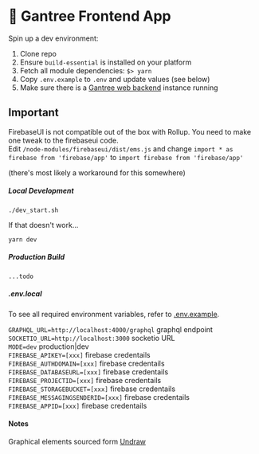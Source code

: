 # 🎯 Gantree Frontend App

Spin up a dev environment:

1. Clone repo
2. Ensure `build-essential` is installed on your platform
3. Fetch all module dependencies: `$> yarn`  
4. Copy `.env.example` to `.env` and update values (see below)  
5. Make sure there is a [Gantree web backend](https://bitbucket.org/flexdapps/gantree-backend/src/master/) instance running

## Important

FirebaseUI is not compatible out of the box with Rollup. You need to make one tweak to the firebaseui code.  
Edit `/node-modules/firebaseui/dist/ems.js` and change `import * as firebase from 'firebase/app'` to `import firebase from 'firebase/app'`

(there's most likely a workaround for this somewhere)

##### Local Development

`./dev_start.sh`

If that doesn't work...

`yarn dev` 

##### Production Build

<!-- TODO: this -->
`...todo` 

##### .env.local

To see all required environment variables, refer to [.env.example](./.env.example).

`GRAPHQL_URL=http://localhost:4000/graphql` graphql endpoint  
`SOCKETIO_URL=http://localhost:3000` socketio URL  
`MODE=dev` production|dev  
`FIREBASE_APIKEY=[xxx]` firebase credentails  
`FIREBASE_AUTHDOMAIN=[xxx]` firebase credentails  
`FIREBASE_DATABASEURL=[xxx]` firebase credentails  
`FIREBASE_PROJECTID=[xxx]` firebase credentails  
`FIREBASE_STORAGEBUCKET=[xxx]` firebase credentails  
`FIREBASE_MESSAGINGSENDERID=[xxx]` firebase credentails  
`FIREBASE_APPID=[xxx]` firebase credentails  

#### Notes

Graphical elements sourced form [Undraw](https://undraw.co)

